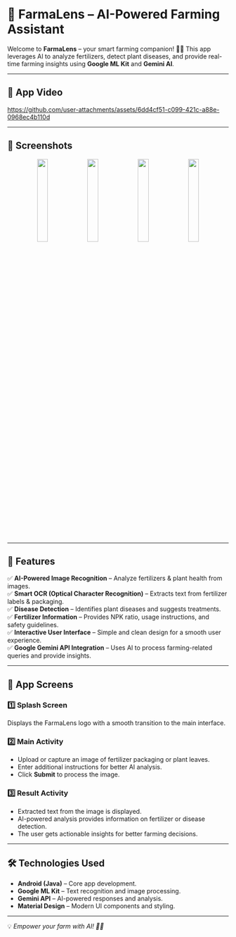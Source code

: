 # 🌱 **FarmaLens** – AI-Powered Farming Assistant  

Welcome to **FarmaLens** – your smart farming companion! 🚜🌾 This app leverages AI to analyze fertilizers, detect plant diseases, and provide real-time farming insights using **Google ML Kit** and **Gemini AI**.  

---
## 📸 **App Video**

https://github.com/user-attachments/assets/6dd4cf51-c099-421c-a88e-0968ec4b110d

---

## 📸 **Screenshots**
<p align="center"> <img src="https://github.com/user-attachments/assets/7d8fafd5-94a1-44e9-b91e-914d69504091" width="22%"> <img src="https://github.com/user-attachments/assets/6d90bac0-123a-4b84-b05c-c1a49212f226" width="22%"> <img src="https://github.com/user-attachments/assets/0eae6765-564b-4601-be70-6bf6ea282eed" width="22%"> <img src="https://github.com/user-attachments/assets/ad8d740a-6aba-4167-8612-01ab3a800730" width="22%"> </p>


---

## 🚀 **Features**
✅ **AI-Powered Image Recognition** – Analyze fertilizers & plant health from images.  
✅ **Smart OCR (Optical Character Recognition)** – Extracts text from fertilizer labels & packaging.  
✅ **Disease Detection** – Identifies plant diseases and suggests treatments.  
✅ **Fertilizer Information** – Provides NPK ratio, usage instructions, and safety guidelines.  
✅ **Interactive User Interface** – Simple and clean design for a smooth user experience.  
✅ **Google Gemini API Integration** – Uses AI to process farming-related queries and provide insights.  

---

## 📱 **App Screens**
### 1️⃣ **Splash Screen**  
Displays the FarmaLens logo with a smooth transition to the main interface.  

### 2️⃣ **Main Activity**  
- Upload or capture an image of fertilizer packaging or plant leaves.  
- Enter additional instructions for better AI analysis.  
- Click **Submit** to process the image.  

### 3️⃣ **Result Activity**  
- Extracted text from the image is displayed.  
- AI-powered analysis provides information on fertilizer or disease detection.  
- The user gets actionable insights for better farming decisions.  

---

## 🛠 **Technologies Used**
- **Android (Java)** – Core app development.  
- **Google ML Kit** – Text recognition and image processing.  
- **Gemini API** – AI-powered responses and analysis.  
- **Material Design** – Modern UI components and styling.  

---

💡 *Empower your farm with AI! 🌱🚀*

